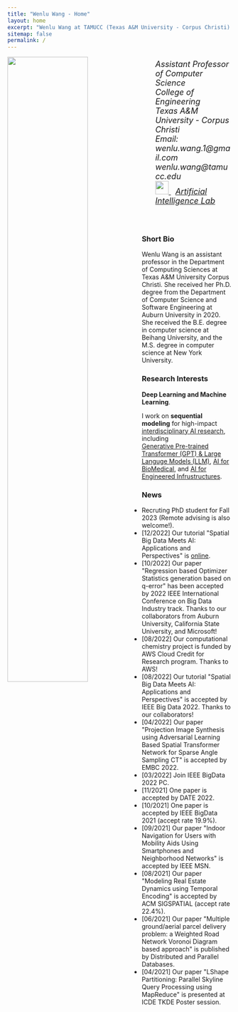 ```yaml
---
title: "Wenlu Wang - Home"
layout: home
excerpt: "Wenlu Wang at TAMUCC (Texas A&M University - Corpus Christi)."
sitemap: false
permalink: /
---
```

<div class="col-sm-4 clearfix">
  <img src="{{ site.url }}{{ site.baseurl }}/images/wenlu1.jpg" class="img-responsive" width="60%" style="float: left" />
</div>
<div class="col-sm-8 clearfix" style="margin-top:20px; font-size:18px;">
<ul style="overflow: hidden">
<i>Assistant Professor of Computer Science<br>
College of Engineering<br>
Texas A&M University - Corpus Christi<br>
Email: wenlu.wang.1@gmail.com  wenlu.wang@tamucc.edu<br>
<a href="https://scholar.google.com/citations?user=YPVtn-UAAAAJ&hl=en">
        <img src="{{ site.url }}{{ site.baseurl }}/images/gscholar.png" style="width: 30px; box-shadow: none">
</a>&nbsp;
<a href="https://wenlu-w.github.io/ailab/">Artificial Intelligence Lab</a>&nbsp;
<br>
<br></i>
<br>
</ul>
</div>


### Short Bio
Wenlu Wang is an assistant professor in the Department of Computing Sciences at Texas A&M University Corpus Christi. She received her Ph.D. degree from the Department of Computer Science and Software Engineering at Auburn University in 2020. She received the B.E. degree in computer science at Beihang University, and the M.S. degree in computer science at New York University.

### Research Interests
<b>Deep Learning and Machine Learning</b>.

I work on <b>sequential modeling</b> for high-impact <ins>[interdisciplinary AI research](https://wenlu-w.github.io/ailab/)</ins>, including <br>
<ins>[Generative Pre-trained Transformer (GPT) & Large Languge Models (LLM)](https://wenlu-w.github.io/project/2021/01/01/llm.html)</ins>, [AI for BioMedical](), and [AI for Engineered Infrustructures]().


### News
- Recruting PhD student for Fall 2023 (Remote advising is also welcome!). 
- [12/2022] Our tutorial "Spatial Big Data Meets AI: Applications and Perspectives" is [online]().
- [10/2022] Our paper "Regression based Optimizer Statistics generation based on q-error" has been accepted by 2022 IEEE International Conference on Big Data Industry track. Thanks to our collaborators from Auburn University, California State University, and Microsoft!
- [08/2022] Our computational chemistry project is funded by AWS Cloud Credit for Research program. Thanks to AWS! 
- [08/2022] Our tutorial "Spatial Big Data Meets AI: Applications and Perspectives" is accepted by IEEE Big Data 2022. Thanks to our collaborators!
- [04/2022] Our paper "Projection Image Synthesis using Adversarial Learning Based Spatial Transformer Network for Sparse Angle Sampling CT" is accepted by EMBC 2022.
- [03/2022] Join IEEE BigData 2022 PC.
- [11/2021] One paper is accepted by DATE 2022.
- [10/2021] One paper is accepted by IEEE BigData 2021 (accept rate 19.9%).
- [09/2021] Our paper "Indoor Navigation for Users with Mobility Aids Using Smartphones and Neighborhood Networks" is accepted by IEEE MSN.
- [08/2021] Our paper "Modeling Real Estate Dynamics using Temporal Encoding" is accepted by ACM SIGSPATIAL (accept rate 22.4%).
- [06/2021] Our paper "Multiple ground/aerial parcel delivery problem: a Weighted Road Network Voronoi Diagram based approach" is published by Distributed and Parallel Databases.
- [04/2021] Our paper "LShape Partitioning: Parallel Skyline Query Processing using MapReduce" is presented at ICDE TKDE Poster session.
